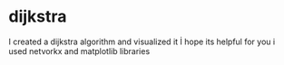 # dijkstra
I created a dijkstra algorithm and visualized it İ hope its  helpful for you i used netvorkx and matplotlib libraries 
